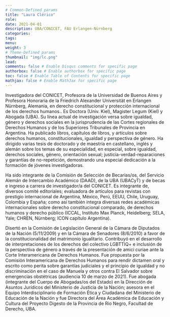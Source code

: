 ```yaml
---
# Common-Defined params
title: "Laura Clérico"
role: 
date: 2021-04-01
description: UBA/CONICET, FAU Erlangen-Nürnberg
categories:
tags:
menu: 
weight: 3
# Theme-Defined params
thumbnail: "img/lc.png"
lead: 
comments: false # Enable Disqus comments for specific page
authorbox: false # Enable authorbox for specific page
toc: false # Enable Table of Contents for specific page
mathjax: false # Enable MathJax for specific page
---
```


Investigadora del CONICET, Profesora de la Universidad de Buenos Aires y Profesora Honoraria de la Friedrich Alexander Universität en Erlangen Nürnberg, Alemania, en derecho constitucional y protección internacional de los derechos humanos.. Es Doctora (Univ. Kiel), Magister Legum (Kiel) y Abogada (UBA). Su línea actual de investigación versa sobre igualdad, género y derechos sociales en la jurisprudencia de las Cortes regionales de Derechos Humanos y de los Superiores Tribunales de Provincia en Argentina. Ha publicado libros, capítulos de libros, y artículos sobre derechos humanos, constitucionales, igualdad y perspectiva de género. Ha dirigido varias tesis de doctorado y de maestría en castellano, inglés y alemán sobre los temas de su especialidad, en especial, sobre igualdad, derechos sociales, género, orientación sexual; justicia-verdad-reparaciones y garantías de no-repetición, demostrando una especial dedicación a la formación de jóvenes investigadoras. 

Ha sido integrante de la Comisión de Selección de Becarias/os, del Servicio Alemán de Intercambio Académico (DAAD), de la UBA (UBACyT) y de becas e ingreso a carrera de investigador/a del CONICET. Es integrante de, diversos comité editoriales; evaluadora de artículos para revistas con prestigio internacional de Argentina, México, Perú, EEUU, Chile, Uruguay, Colombia y España; como así también integra diversas redes académicas internacionales sobre derecho constitucional comparado, de derechos humanos y derecho público (ICCAL, Instituto Max Planck, Heidelberg; SELA, Yale; CHREN, Nürnberg; ICON capítulo Argentina). 

Disertó en la Comisión de Legislación General de la Cámara de Diputados de la Nación (5/11/2009) y en la Cámara de Senadores (8/6/2010) a favor de la constitucionalidad del matrimonio igualitario. Contribuyó en el desarrollo de interpretaciones de los derechos del colectivo LGBTTIQ+ e inclusión de la perspectiva de género a través de la presentación de amici curiae ante la Corte Interamericana de Derechos Humanos. Fue propuesta por la Comisión Interamericana de Derechos Humanos para rendir dictamen oral y escrito  como perita sobre garantías judiciales y el principio de igualdad y no discriminación en el caso de Manuela y otros contra El Salvador sobre emergencias obstétricas (audiencia 10 de marzo de 2021). Fue abogada (integrante del Cuerpo de Abogadas/os del Estado) en la Dirección de Asuntos Jurídicos del Ministerio de Justicia de la Nación; asesora en el Equipo Interdisciplinario de Formación Ética y Ciudadana del Ministerio de Educación de la Nación y fue Directora del Área Académica de Educación y Cultura del Proyecto Digesto de la Provincia de Rio Negro, Facultad de Derecho, UBA. 
